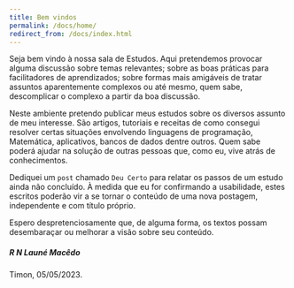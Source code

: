 ```yaml
---
title: Bem vindos
permalink: /docs/home/
redirect_from: /docs/index.html
---
```


Seja bem vindo à nossa sala de Estudos. Aqui pretendemos provocar alguma 
discussão sobre temas relevantes; sobre as boas práticas para facilitadores 
de aprendizados; sobre formas mais amigáveis de tratar assuntos aparentemente 
complexos ou até mesmo, quem sabe, descomplicar o complexo a 
partir da boa discussão.

Neste ambiente pretendo publicar meus estudos sobre os diversos assunto de meu interesse. São artigos, tutoriais e receitas de como consegui resolver certas situações envolvendo linguagens de programação, Matemática, aplicativos, bancos de dados dentre outros. Quem sabe poderá ajudar na solução de outras pessoas que, como eu, vive atrás de conhecimentos.

Dediquei um `post` chamado `Deu Certo` para relatar os passos de um estudo ainda não concluído. À medida que eu for confirmando a usabilidade, estes escritos poderão vir a se tornar o conteúdo de uma nova postagem, independente e com título próprio.

Espero despretenciosamente que, de alguma forma, os textos possam desembaraçar ou melhorar a visão sobre seu conteúdo.

##### R N Launé Macêdo
Timon, 05/05/2023.
